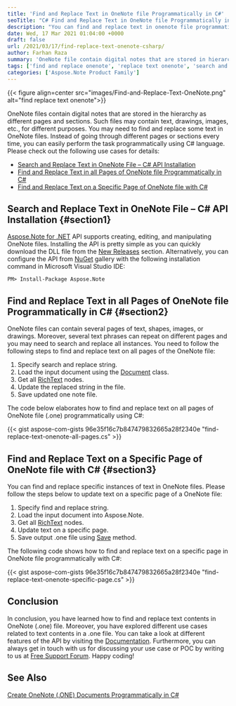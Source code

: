 ```yaml
---
title: 'Find and Replace Text in OneNote file Programmatically in C#'
seoTitle: "C# Find and Replace Text in OneNote file Programmatically in .NET"
description: "You can find and replace text in onenote file programmatically using C# language in .NET framework based applicatons. Search and Replace text."
date: Wed, 17 Mar 2021 01:04:00 +0000
draft: false
url: /2021/03/17/find-replace-text-onenote-csharp/
author: Farhan Raza
summary: 'OneNote file contain digital notes that are stored in hierarchy as different pages and sections. Such files may contain text, drawings, images etc., for different purposes. You may need to find and replace some text in OneNote files. Instead of going through different pages or sections every time, you can easily perform the task programmatically using C# language. Let us check out the following use cases for more information.'
tags: ['find and replace onenote', 'replace text onenote', 'search and replace in onenote', 'search note']
categories: ['Aspose.Note Product Family']
---
```




{{< figure align=center src="images/Find-and-Replace-Text-OneNote.png" alt="find replace text onenote">}}


OneNote files contain digital notes that are stored in the hierarchy as different pages and sections. Such files may contain text, drawings, images, etc., for different purposes. You may need to find and replace some text in OneNote files. Instead of going through different pages or sections every time, you can easily perform the task programmatically using C# language. Please check out the following use cases for details:

*   [Search and Replace Text in OneNote File – C# API Installation][1]
*   [Find and Replace Text in all Pages of OneNote file Programmatically in C#][2]
*   [Find and Replace Text on a Specific Page of OneNote file with C#][3]

## Search and Replace Text in OneNote File – C# API Installation {#section1}

[Aspose.Note for .NET][4] API supports creating, editing, and manipulating OneNote files. Installing the API is pretty simple as you can quickly download the DLL file from the [New Releases][5] section. Alternatively, you can configure the API from [NuGet][6] gallery with the following installation command in Microsoft Visual Studio IDE:

```
PM> Install-Package Aspose.Note
```

## Find and Replace Text in all Pages of OneNote file Programmatically in C# {#section2}

OneNote files can contain several pages of text, shapes, images, or drawings. Moreover, several text phrases can repeat on different pages and you may need to search and replace all instances. You need to follow the following steps to find and replace text on all pages of the OneNote file:

1.  Specify search and replace string.
2.  Load the input document using the [Document][7] class.
3.  Get all [RichText][8] nodes.
4.  Update the replaced string in the file.
5.  Save updated one note file.

The code below elaborates how to find and replace text on all pages of OneNote file (.one) programmatically using C#:

{{< gist aspose-com-gists 96e35f16c7b847479832665a28f2340e "find-replace-text-onenote-all-pages.cs" >}}

## Find and Replace Text on a Specific Page of OneNote file with C# {#section3}

You can find and replace specific instances of text in OneNote files. Please follow the steps below to update text on a specific page of a OneNote file:

1.  Specify find and replace string.
2.  Load the input document into Aspose.Note.
3.  Get all [RichText][9] nodes.
4.  Update text on a specific page.
5.  Save output .one file using [Save][10] method.

The following code shows how to find and replace text on a specific page in OneNote file programmatically with C#:

{{< gist aspose-com-gists 96e35f16c7b847479832665a28f2340e "find-replace-text-onenote-specific-page.cs" >}}

## Conclusion

In conclusion, you have learned how to find and replace text contents in OneNote (.one) file. Moreover, you have explored different use cases related to text contents in a .one file. You can take a look at different features of the API by visiting the [Documentation][11]. Furthermore, you can always get in touch with us for discussing your use case or POC by writing to us at [Free Support Forum][12]. Happy coding!

## See Also

[Create OneNote (.ONE) Documents Programmatically in C#][13]




[1]: #section1
[2]: #section2
[3]: #section3
[4]: https://products.aspose.com/note/net
[5]: https://downloads.aspose.com/note/net
[6]: https://www.nuget.org/packages/Aspose.Note
[7]: https://apireference.aspose.com/note/net/aspose.note/document
[8]: https://apireference.aspose.com/note/net/aspose.note/richtext
[9]: https://apireference.aspose.com/note/net/aspose.note/richtext
[10]: https://apireference.aspose.com/note/net/aspose.note/document/methods/save/index
[11]: https://docs.aspose.com/note/net/
[12]: https://forum.aspose.com/c/note
[13]: https://blog.aspose.com/2020/05/08/create-onenote-files-add-images-tables-tags-to-onenote-file-using-csharp/






